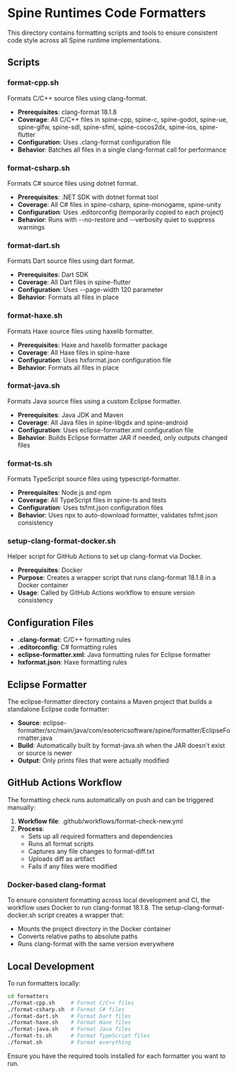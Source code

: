 # Spine Runtimes Code Formatters

This directory contains formatting scripts and tools to ensure consistent code style across all Spine runtime implementations.

## Scripts

### format-cpp.sh
Formats C/C++ source files using clang-format.
- **Prerequisites**: clang-format 18.1.8
- **Coverage**: All C/C++ files in spine-cpp, spine-c, spine-godot, spine-ue, spine-glfw, spine-sdl, spine-sfml, spine-cocos2dx, spine-ios, spine-flutter
- **Configuration**: Uses .clang-format configuration file
- **Behavior**: Batches all files in a single clang-format call for performance

### format-csharp.sh
Formats C# source files using dotnet format.
- **Prerequisites**: .NET SDK with dotnet format tool
- **Coverage**: All C# files in spine-csharp, spine-monogame, spine-unity
- **Configuration**: Uses .editorconfig (temporarily copied to each project)
- **Behavior**: Runs with --no-restore and --verbosity quiet to suppress warnings

### format-dart.sh
Formats Dart source files using dart format.
- **Prerequisites**: Dart SDK
- **Coverage**: All Dart files in spine-flutter
- **Configuration**: Uses --page-width 120 parameter
- **Behavior**: Formats all files in place

### format-haxe.sh
Formats Haxe source files using haxelib formatter.
- **Prerequisites**: Haxe and haxelib formatter package
- **Coverage**: All Haxe files in spine-haxe
- **Configuration**: Uses hxformat.json configuration file
- **Behavior**: Formats all files in place

### format-java.sh
Formats Java source files using a custom Eclipse formatter.
- **Prerequisites**: Java JDK and Maven
- **Coverage**: All Java files in spine-libgdx and spine-android
- **Configuration**: Uses eclipse-formatter.xml configuration file
- **Behavior**: Builds Eclipse formatter JAR if needed, only outputs changed files

### format-ts.sh
Formats TypeScript source files using typescript-formatter.
- **Prerequisites**: Node.js and npm
- **Coverage**: All TypeScript files in spine-ts and tests
- **Configuration**: Uses tsfmt.json configuration files
- **Behavior**: Uses npx to auto-download formatter, validates tsfmt.json consistency

### setup-clang-format-docker.sh
Helper script for GitHub Actions to set up clang-format via Docker.
- **Prerequisites**: Docker
- **Purpose**: Creates a wrapper script that runs clang-format 18.1.8 in a Docker container
- **Usage**: Called by GitHub Actions workflow to ensure version consistency

## Configuration Files

- **.clang-format**: C/C++ formatting rules
- **.editorconfig**: C# formatting rules
- **eclipse-formatter.xml**: Java formatting rules for Eclipse formatter
- **hxformat.json**: Haxe formatting rules

## Eclipse Formatter

The eclipse-formatter directory contains a Maven project that builds a standalone Eclipse code formatter:
- **Source**: eclipse-formatter/src/main/java/com/esotericsoftware/spine/formatter/EclipseFormatter.java
- **Build**: Automatically built by format-java.sh when the JAR doesn't exist or source is newer
- **Output**: Only prints files that were actually modified

## GitHub Actions Workflow

The formatting check runs automatically on push and can be triggered manually:

1. **Workflow file**: .github/workflows/format-check-new.yml
2. **Process**:
   - Sets up all required formatters and dependencies
   - Runs all format scripts
   - Captures any file changes to format-diff.txt
   - Uploads diff as artifact
   - Fails if any files were modified

### Docker-based clang-format

To ensure consistent formatting across local development and CI, the workflow uses Docker to run clang-format 18.1.8. The setup-clang-format-docker.sh script creates a wrapper that:
- Mounts the project directory in the Docker container
- Converts relative paths to absolute paths
- Runs clang-format with the same version everywhere

## Local Development

To run formatters locally:

```bash
cd formatters
./format-cpp.sh     # Format C/C++ files
./format-csharp.sh  # Format C# files
./format-dart.sh    # Format Dart files
./format-haxe.sh    # Format Haxe files
./format-java.sh    # Format Java files
./format-ts.sh      # Format TypeScript files
./format.sh         # Format everything
```

Ensure you have the required tools installed for each formatter you want to run.